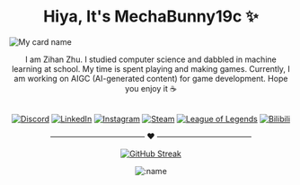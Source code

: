 <h1 align="center">
  Hiya, It's MechaBunny19c ✨
</h1>

![My card name](https://cardivo.vercel.app/api?name=MechaBunny19c&description=I%27m%20Zihan%20Zhu%2C%20aka%20MechaBunny19C.%20I%20program%20interesting%20stuffs%21%20Nice%20to%20meet%20you%20%F0%9F%91%8B&image=https://github.com/zhuzihan728/zhuzihan728/blob/main/assets/bg.png?raw=true&backgroundColor=%23f6dddd&instagram=mechabunny19c&linkedin=Zihan%20Zhu&github=zhuzihan728&pattern=hideout&colorPattern=%23eaeaea)

<div align="center">
    I am Zihan Zhu. I studied computer science and dabbled in machine learning at school. My time is spent playing and making games. Currently, I am working on AIGC (AI-generated content) for game development. Hope you enjoy it ☕
  <br><br>

  [![Discord](https://img.shields.io/badge/Discord-%237289DA.svg?logo=discord&logoColor=white)](https://discord.com/users/mechabunny19c)  [![LinkedIn](https://img.shields.io/badge/LinkedIn-%230077B5.svg?logo=linkedin&logoColor=white)](https://www.linkedin.com/in/zihan-zhu-54a689209/)  [![Instagram](https://img.shields.io/badge/Instagram-%23E4405F.svg?logo=instagram&logoColor=white)](https://www.instagram.com/mechabunny19c/)  [![Steam](https://img.shields.io/badge/Steam-%230077B5.svg?logo=steam&logoColor=white)](https://steamcommunity.com/profiles/76561198345251197/) [![League of Legends](https://img.shields.io/badge/League%20of%20Legends-D32936.svg?logo=riotgames&logoColor=white)](https://www.op.gg/summoners/euw/mechabunny19c-uxu)  [![Bilibili](https://img.shields.io/badge/Bilibili-%23FB7299.svg?logo=bilibili&logoColor=white)](https://space.bilibili.com/5951168) 


———————————— ❤️ ————————————

[![GitHub Streak](https://streak-stats.demolab.com/?user=zhuzihan728)](https://git.io/streak-stats)



<p align="center" width="100%">
    <img src="https://count.getloli.com/get/@cnt?theme=rule34" alt=":name" />
</p>

</div>
  <!-- <br><br>
  My tech stack:
    <table style="border-collapse: collapse; border: 0;">
        <tr style="border: none;">
        <td style="border: none;">
               <img src="https://img.shields.io/badge/python-%233776AB.svg?style=flat&logo=python&logoColor=white"/>
    <img src="https://img.shields.io/badge/tensorflow-%23FF6F00.svg?style=flat&logo=tensorflow&logoColor=white"/>
    <img src="https://img.shields.io/badge/pytorch-%23EE4C2C.svg?style=flat&logo=pytorch&logoColor=white"/>
    <img src="https://img.shields.io/badge/FastAPI-%23013243.svg?style=flat&logo=fastapi&logoColor=white"/>
    <img src="https://img.shields.io/badge/c%2B%2B-%2300599C.svg?style=flat&logo=c%2B%2B&logoColor=white"/>
    <img src="https://img.shields.io/badge/c%23-%23239120.svg?style=flat&logo=c-sharp&logoColor=white"/>
    <img src="https://img.shields.io/badge/unity-%23000000.svg?style=flat&logo=unity&logoColor=white"/>
    <img src="https://img.shields.io/badge/Unreal%20Engine-%23313131.svg?style=flat&logo=unreal-engine&logoColor=white"/>
    <img src="https://img.shields.io/badge/-azure-%23013243.svg?style=flat&logo=microsoft-azure&logoColor=white"/>
    <img src="https://img.shields.io/badge/git-%23F05033.svg?style=flat&logo=git&logoColor=white"/>
    <img src="https://img.shields.io/badge/visual%20studio%20code-%23007ACC.svg?style=flat&logo=visual-studio-code&logoColor=white"/>
    <img src="https://img.shields.io/badge/-adobe%20premiere%20pro-%23013243.svg?style=flat&logo=adobe-premiere-pro&logoColor=white"/>
    <img src="https://img.shields.io/badge/chatGPT-74aa9c?logo=openai&logoColor=white"/>
    <img src="https://img.shields.io/badge/-notion-%23013243.svg?style=flat&logo=notion&logoColor=white"/>
        </td>
        <td style="border: none;">
        <img src="https://github-readme-stats.vercel.app/api/top-langs/?username=zhuzihan728&hide=html,css,Jupyter+Notebook,ruby,Tex,javascript&langs_count=6&layout=compact" />
        </td>
        </tr>
    </table>




<!-- https://codeacg.xlog.app/github-mei-hua-ri-ji---you-cai-you-ai-wan-md

https://github.com/satyawikananda/satyawikananda/blob/master/README.md?plain=1 -->